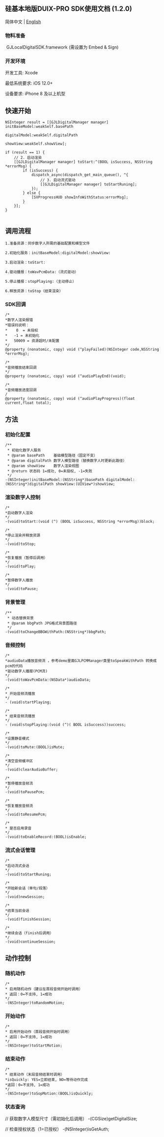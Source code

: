 ## 硅基本地版DUIX-PRO SDK使⽤⽂档 (1.2.0)

简体中文 | [English](./GJLocalDigitalSDK_en.md)

### 物料准备
 GJLocalDigitalSDK.framework (需设置为 Embed & Sign)
 

 
      

### 开发环境
开发工具: Xcode

最低系统要求: iOS 12.0+

设备要求: iPhone 8 及以上机型

## 快速开始
```
NSInteger result = [[GJLDigitalManager manager] initBaseModel:weakSelf.basePath 
                                                 digitalModel:weakSelf.digitalPath 
                                                    showView:weakSelf.showView];

if (result == 1) {
    // 2. 启动渲染
    [[GJLDigitalManager manager] toStart:^(BOOL isSuccess, NSString *errorMsg) {
        if (isSuccess) {
            dispatch_async(dispatch_get_main_queue(), ^{
                // 3. 启动流式驱动
                [[GJLDigitalManager manager] toStartRuning];
            });
        } else {
            [SVProgressHUD showInfoWithStatus:errorMsg];
        }
    }];
}
     
```
## 调用流程
```
1.准备资源：同步数字人所需的基础配置和模型文件

2.初始化服务：initBaseModel:digitalModel:showView:

3.启动渲染：toStart:

4.驱动播报：toWavPcmData:（流式驱动）

5.停止播报：stopPlaying:（主动停止）

6.释放资源：toStop（结束渲染）
```

### SDK回调

```
/*
*数字人渲染报错
*错误码说明：
*    0  = 未授权 
*   -1 = 未初始化 
*   50009 = 资源超时/未配置
*/
@property (nonatomic, copy) void (^playFailed)(NSInteger code,NSString *errorMsg);

/*
*音频播放结束回调
*/
@property (nonatomic, copy) void (^audioPlayEnd)(void);

/*
*音频播放进度回调
/
@property (nonatomic, copy) void (^audioPlayProgress)(float current,float total);
```

## 方法


### 初始化配置

```
/**
 * 初始化数字人服务
 * @param basePath    基础模型路径（固定不变）
 * @param digitalPath 数字人模型路径（替换数字人时更新此路径）
 * @param showView    数字人渲染视图
 * @return 状态码 1=成功, 0=未授权, -1=失败
 */
-(NSInteger)initBaseModel:(NSString*)basePath digitalModel:(NSString*)digitalPath showView:(UIView*)showView;
```




### 渲染数字人控制

```
/*
*启动数字人渲染
*/
-(void)toStart:(void (^) (BOOL isSuccess, NSString *errorMsg))block;
```


```
/*
*停止渲染并释放资源
*/
-(void)toStop;
```


```
/*
*恢复播放（暂停后调用）
*/
-(void)toPlay;
```

```
/*
*暂停数字人播放
*/
-(void)toPause;
```


### 背景管理

```
/**
 * 动态替换背景
 * @param bbgPath JPG格式背景图路径
 */
-(void)toChangeBBGWithPath:(NSString*)bbgPath;
```




### 音频控制

```
/*
*audioData播放音频流 ，参考demo里面GJLPCMManager类里toSpeakWithPath 转换成pcm的代码
*驱动数字人播报(PCM流)
*/
-(void)toWavPcmData:(NSData*)audioData;
```

```
/*
* 开始音频流播放
*/
- (void)startPlaying;
```


```
/*
* 结束音频流播放
*/
- (void)stopPlaying:(void (^)( BOOL isSuccess))success;
```


```
/*
*设置静音模式
*/
-(void)toMute:(BOOL)isMute;
```

```
/*
*清空音频缓冲区
*/
-(void)clearAudioBuffer;
```

```
/*
*暂停播放音频流
*/
-(void)toPausePcm;
```


```
/*
*恢复播放音频流
*/
-(void)toResumePcm;
```

```
/*
* 是否启用录音
*/
-(void)toEnableRecord:(BOOL)isEnable;
```


### 流式会话管理
```
/*
*启动流式会话
*/
-(void)toStartRuning;
```

```
/*
*开始新会话（单句/段落）
*/
-(void)newSession;
```

```
/*
*结束当前会话
*/
-(void)finishSession;
```


```
/*
*继续会话（finish后调用）
*/
-(void)continueSession;
```







## 动作控制

### 随机动作
 
```
/*
* 启用随机动作（建议在首段音频开始时调用）
* 返回：0=不支持, 1=成功
*/
-(NSInteger)toRandomMotion;
```

### 开始动作

```
/*
* 启用开始动作（首段音频开始时调用）
* 返回：0=不支持, 1=成功
*/
-(NSInteger)toStartMotion;
```

### 结束动作
```
/*
* 结束动作（末段音频结束时调用）
*isQuickly: YES=立即结束, NO=等待动作完成
*返回：0=不支持, 1=成功
*/
-(NSInteger)toSopMotion:(BOOL)isQuickly;
```

### 状态查询
// 获取数字人模型尺寸（需初始化后调用）
-(CGSize)getDigitalSize;

// 检查授权状态（1=已授权）
-(NSInteger)isGetAuth;



